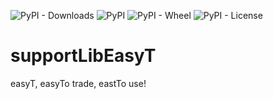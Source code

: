 ![PyPI - Downloads](https://img.shields.io/pypi/dm/supportLibEasyT)
![PyPI](https://img.shields.io/pypi/v/supportLibEasyT)
![PyPI - Wheel](https://img.shields.io/pypi/wheel/supportLibEasyT)
![PyPI - License](https://img.shields.io/pypi/l/supportLibEasyT)

# supportLibEasyT


easyT, easyTo trade, eastTo use!
